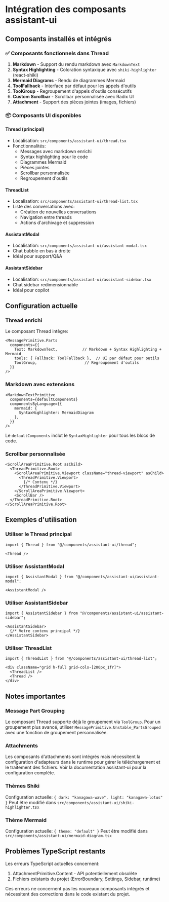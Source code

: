 # Intégration des composants assistant-ui

## Composants installés et intégrés

### ✅ Composants fonctionnels dans Thread

1. **Markdown** - Support du rendu markdown avec `MarkdownText`
2. **Syntax Highlighting** - Coloration syntaxique avec `shiki-highlighter` (react-shiki)
3. **Mermaid Diagrams** - Rendu de diagrammes Mermaid
4. **ToolFallback** - Interface par défaut pour les appels d'outils
5. **ToolGroup** - Regroupement d'appels d'outils consécutifs
6. **Custom Scrollbar** - Scrollbar personnalisée avec Radix UI
7. **Attachment** - Support des pièces jointes (images, fichiers)

### 📦 Composants UI disponibles

#### Thread (principal)
- Localisation: `src/components/assistant-ui/thread.tsx`
- Fonctionnalités:
  - Messages avec markdown enrichi
  - Syntax highlighting pour le code
  - Diagrammes Mermaid
  - Pièces jointes
  - Scrollbar personnalisée
  - Regroupement d'outils

#### ThreadList
- Localisation: `src/components/assistant-ui/thread-list.tsx`
- Liste des conversations avec:
  - Création de nouvelles conversations
  - Navigation entre threads
  - Actions d'archivage et suppression

#### AssistantModal
- Localisation: `src/components/assistant-ui/assistant-modal.tsx`
- Chat bubble en bas à droite
- Idéal pour support/Q&A

#### AssistantSidebar
- Localisation: `src/components/assistant-ui/assistant-sidebar.tsx`
- Chat sidebar redimensionnable
- Idéal pour copilot

## Configuration actuelle

### Thread enrichi

Le composant Thread intègre:

```tsx
<MessagePrimitive.Parts
  components={{
    Text: MarkdownText,           // Markdown + Syntax Highlighting + Mermaid
    tools: { Fallback: ToolFallback },  // UI par défaut pour outils
    ToolGroup,                     // Regroupement d'outils
  }}
/>
```

### Markdown avec extensions

```tsx
<MarkdownTextPrimitive
  components={defaultComponents}
  componentsByLanguage={{
    mermaid: {
      SyntaxHighlighter: MermaidDiagram
    },
  }}
/>
```

Le `defaultComponents` inclut le `SyntaxHighlighter` pour tous les blocs de code.

### Scrollbar personnalisée

```tsx
<ScrollAreaPrimitive.Root asChild>
  <ThreadPrimitive.Root>
    <ScrollAreaPrimitive.Viewport className="thread-viewport" asChild>
      <ThreadPrimitive.Viewport>
        {/* Contenu */}
      </ThreadPrimitive.Viewport>
    </ScrollAreaPrimitive.Viewport>
    <ScrollBar />
  </ThreadPrimitive.Root>
</ScrollAreaPrimitive.Root>
```

## Exemples d'utilisation

### Utiliser le Thread principal
```tsx
import { Thread } from "@/components/assistant-ui/thread";

<Thread />
```

### Utiliser AssistantModal
```tsx
import { AssistantModal } from "@/components/assistant-ui/assistant-modal";

<AssistantModal />
```

### Utiliser AssistantSidebar
```tsx
import { AssistantSidebar } from "@/components/assistant-ui/assistant-sidebar";

<AssistantSidebar>
  {/* Votre contenu principal */}
</AssistantSidebar>
```

### Utiliser ThreadList
```tsx
import { ThreadList } from "@/components/assistant-ui/thread-list";

<div className="grid h-full grid-cols-[200px_1fr]">
  <ThreadList />
  <Thread />
</div>
```

## Notes importantes

### Message Part Grouping
Le composant Thread supporte déjà le groupement via `ToolGroup`. Pour un groupement plus avancé, utiliser `MessagePrimitive.Unstable_PartsGrouped` avec une fonction de groupement personnalisée.

### Attachments
Les composants d'attachments sont intégrés mais nécessitent la configuration d'adapteurs dans le runtime pour gérer le téléchargement et le traitement des fichiers. Voir la documentation assistant-ui pour la configuration complète.

### Thèmes Shiki
Configuration actuelle: `{ dark: "kanagawa-wave", light: "kanagawa-lotus" }`
Peut être modifié dans `src/components/assistant-ui/shiki-highlighter.tsx`

### Thème Mermaid
Configuration actuelle: `{ theme: "default" }`
Peut être modifié dans `src/components/assistant-ui/mermaid-diagram.tsx`

## Problèmes TypeScript restants

Les erreurs TypeScript actuelles concernent:
1. AttachmentPrimitive.Content - API potentiellement obsolète
2. Fichiers existants du projet (ErrorBoundary, Settings, Sidebar, runtime)

Ces erreurs ne concernent pas les nouveaux composants intégrés et nécessitent des corrections dans le code existant du projet.